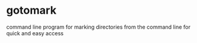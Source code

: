 gotomark
========

command line program for marking directories from the command line for quick and easy access
